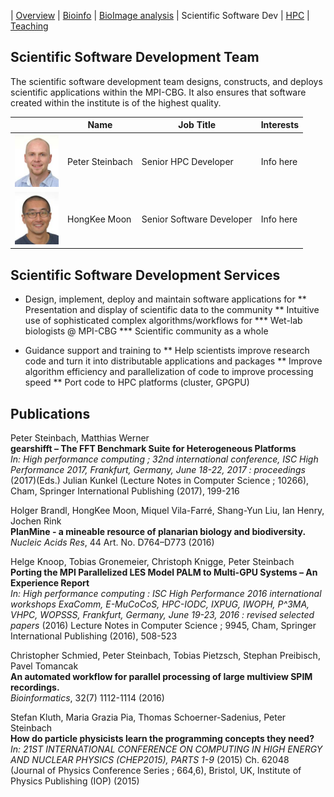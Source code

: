 | [Overview](../README.md) | [Bioinfo](../bioinfo/index.md) | [BioImage analysis](../biis/index.md) | Scientific Software Dev | [HPC](../hpc/index.md) | [Teaching](../teaching/index.md)

## Scientific Software Development Team

The scientific software development team designs, constructs, and deploys scientific applications within the MPI-CBG. It also ensures that software created within the institute is of the highest quality.

|  | Name | Job Title | Interests |
| --- | --- | --- | --- |
| <img src="../Peter_Image.jpg" width="70">| Peter Steinbach | Senior HPC Developer | Info here |
| <img src="../HongKee_Image.jpg" width="70">| HongKee Moon | Senior Software Developer | Info here |

## Scientific Software Development Services

* Design, implement, deploy and maintain software applications for
** Presentation and display of scientific data to the community
** Intuitive use of sophisticated complex algorithms/workflows for
*** Wet-lab biologists @ MPI-CBG
*** Scientific community as a whole

* Guidance support and training to
** Help scientists improve research code and turn it into distributable applications
and packages
** Improve algorithm efficiency and parallelization of code to improve processing speed
** Port code to HPC platforms (cluster, GPGPU)

## Publications
<style type="text/css">
    .pubtitle{
        font-weight:bold;
    }
    .journal_name{
        font-style: italic;
        /*color:yellow;*/
    }
</style>

<p class="publication">Peter Steinbach, Matthias Werner<br/>
<span class="pubtitle">gearshifft – The FFT Benchmark Suite for Heterogeneous Platforms</span><br/>
<i>
In: High performance computing ; 32nd international conference, ISC High Performance 2017, Frankfurt, Germany, June 18-22, 2017 : proceedings </i>
(2017)(Eds.) Julian Kunkel (Lecture Notes in Computer Science ; 10266), Cham, Springer International Publishing (2017), 199-216
</p>

<p class="publication">Holger Brandl, HongKee Moon, Miquel Vila-Farré, Shang-Yun Liu, Ian Henry, Jochen Rink<br/>
<span class="pubtitle">PlanMine - a mineable resource of planarian biology and biodiversity.</span><br/>
<span class="journal_name">Nucleic Acids Res</span>, 44 Art. No. D764–D773 (2016)</p>

<p class="publication">Helge Knoop, Tobias Gronemeier, Christoph Knigge, Peter Steinbach<br/>
<span class="pubtitle">Porting the MPI Parallelized LES Model PALM to Multi-GPU Systems – An Experience Report</span><br/>
<i>
In: High performance computing : ISC High Performance 2016 international workshops ExaComm, E-MuCoCoS, HPC-IODC, IXPUG, IWOPH, P^3MA, VHPC, WOPSSS, Frankfurt, Germany, June 19-23, 2016 : revised selected papers</i>
(2016) Lecture Notes in Computer Science ; 9945, Cham, Springer International Publishing (2016), 508-523
</p>

<p class="publication">Christopher Schmied, Peter Steinbach, Tobias Pietzsch, Stephan Preibisch, Pavel Tomancak<br/>
<span class="pubtitle">An automated workflow for parallel processing of large multiview SPIM recordings.</span><br/>
<span class="journal_name">Bioinformatics</span>, 32(7) 1112-1114 (2016)</p>

<p class="publication">Stefan Kluth, Maria Grazia Pia, Thomas Schoerner-Sadenius, Peter Steinbach<br/>
<span class="pubtitle">How do particle physicists learn the programming concepts they need?</span><br/>
<i>
In: 21ST INTERNATIONAL CONFERENCE ON COMPUTING IN HIGH ENERGY AND NUCLEAR PHYSICS (CHEP2015), PARTS 1-9</i>
(2015) Ch. 62048 (Journal of Physics Conference Series ; 664,6), Bristol, UK, Institute of Physics Publishing (IOP) (2015)
</p>
